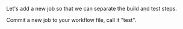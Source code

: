 Let's add a new job so that we can separate the build and test steps. 

Commit a new job to your workflow file, call it "test".